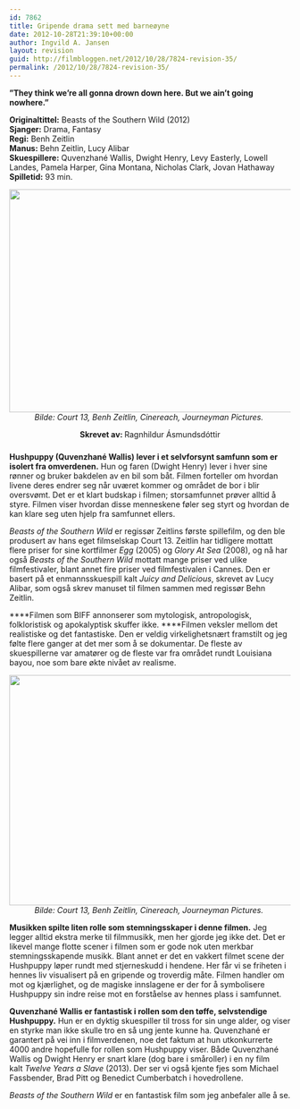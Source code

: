 ```yaml
---
id: 7862
title: Gripende drama sett med barneøyne
date: 2012-10-28T21:39:10+00:00
author: Ingvild A. Jansen
layout: revision
guid: http://filmbloggen.net/2012/10/28/7824-revision-35/
permalink: /2012/10/28/7824-revision-35/
---
```

**”They think we&#8217;re all gonna drown down here. But we ain&#8217;t going nowhere.”**

**Originaltittel:** Beasts of the Southern Wild (2012)  
**Sjanger:** Drama, Fantasy  
**Regi:** Benh Zeitlin  
**Manus:** Behn Zeitlin, Lucy Alibar  
**Skuespillere:** Quvenzhané Wallis, Dwight Henry, Levy Easterly, Lowell Landes, Pamela Harper, Gina Montana, Nicholas Clark, Jovan Hathaway  
**Spilletid:** 93 min.

<p style="text-align: center">
  <a href="http://filmbloggen.net/?attachment_id=7828" rel="attachment wp-att-7828"><img class="aligncenter size-full wp-image-7828" src="http://filmbloggen.net/wp-content/uploads//2012/10/beasts2.jpg" alt="" width="600" height="399" /></a><em>Bilde: Court 13, Benh Zeitlin, Cinereach, Journeyman Pictures. </em>
</p>

<p style="text-align: center">
  <strong>Skrevet av: </strong>Ragnhildur Ásmundsdóttir
</p>

##### 

**Hushpuppy (Quvenzhané Wallis) lever i et selvforsynt samfunn som er isolert fra omverdenen.** Hun og faren (Dwight Henry) lever i hver sine rønner og bruker bakdelen av en bil som båt. Filmen forteller om hvordan livene deres endrer seg når uværet kommer og området de bor i blir oversvømt. Det er et klart budskap i filmen; storsamfunnet prøver alltid å styre. Filmen viser hvordan disse menneskene føler seg styrt og hvordan de kan klare seg uten hjelp fra samfunnet ellers.

_Beasts of the Southern Wild_ er regissør Zeitlins første spillefilm, og den ble produsert av hans eget filmselskap Court 13. Zeitlin har tidligere mottatt flere priser for sine kortfilmer _Egg_ (2005) og _Glory At Sea_ (2008), og nå har også _Beasts of the Southern Wild_ mottatt mange priser ved ulike filmfestivaler, blant annet fire priser ved filmfestivalen i Cannes. Den er basert på et enmannsskuespill kalt _Juicy and Delicious_, skrevet av Lucy Alibar, som også skrev manuset til filmen sammen med regissør Behn Zeitlin.

****Filmen som BIFF annonserer som mytologisk, antropologisk, folkloristisk og apokalyptisk skuffer ikke. ****Filmen veksler mellom det realistiske og det fantastiske. Den er veldig virkelighetsnært framstilt og jeg følte flere ganger at det mer som å se dokumentar. De fleste av skuespillerne var amatører og de fleste var fra området rundt Louisiana bayou, noe som bare økte nivået av realisme.

<p style="text-align: center">
  <a href="http://filmbloggen.net/?attachment_id=7830" rel="attachment wp-att-7830"><img class="aligncenter size-full wp-image-7830" src="http://filmbloggen.net/wp-content/uploads//2012/10/beasts3.jpg" alt="" width="618" height="412" /></a><em>Bilde: Court 13, Benh Zeitlin, Cinereach, Journeyman Pictures. </em>
</p>

**Musikken spilte liten rolle som stemningsskaper i denne filmen.** Jeg legger alltid ekstra merke til filmmusikk, men her gjorde jeg ikke det. Det er likevel mange flotte scener i filmen som er gode nok uten merkbar stemningsskapende musikk. Blant annet er det en vakkert filmet scene der Hushpuppy løper rundt med stjerneskudd i hendene. Her får vi se friheten i hennes liv visualisert på en gripende og troverdig måte. Filmen handler om mot og kjærlighet, og de magiske innslagene er der for å symbolisere Hushpuppy sin indre reise mot en forståelse av hennes plass i samfunnet.

**Quvenzhané Wallis er fantastisk i rollen som den tøffe, selvstendige Hushpuppy.** Hun er en dyktig skuespiller til tross for sin unge alder, og viser en styrke man ikke skulle tro en så ung jente kunne ha. Quvenzhané er garantert på vei inn i filmverdenen, noe det faktum at hun utkonkurrerte 4000 andre hopefulle for rollen som Hushpuppy viser. Både Quvenzhané Wallis og Dwight Henry er snart klare (dog bare i småroller) i en ny film kalt _Twelve Years a Slave_ (2013). Der ser vi også kjente fjes som Michael Fassbender, Brad Pitt og Benedict Cumberbatch i hovedrollene.

_Beasts of the Southern Wild_ er en fantastisk film som jeg anbefaler alle å se.

<div class="video-shortcode">
</div>